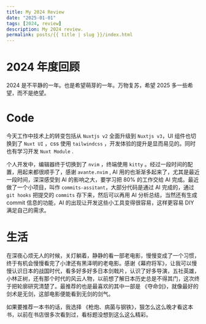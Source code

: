 ```yaml
---
title: My 2024 Review
date: "2025-01-01"
tags: [2024, review]
description: My 2024 review.
permalink: posts/{{ title | slug }}/index.html
---
```


# 2024 年度回顾

2024 是不平静的一年。也是希望萌芽的一年。万物复苏，希望 2025 多一些希望，而不是绝望。

# Code

今天工作中技术上的转变包括从 `Nuxtjs v2` 全面升级到 `Nuxtjs v3`，UI 组件也切换到了 `Nuxt UI` ，css 使用 `tailwindcss` ，开发体验的提升是显而易见的。同时也有学习开发 `Nuxt Module` .

个人开发中，编辑器终于切换到了 `nvim` ，终端使用 `kitty` 。经过一段时间的配置，用起来都很顺手了，感谢 `avante.nvim` , AI 用的也渐渐多起来了，尤其是最近一段时间，深深感受到 AI 的影响之大，要学习把 80% 的工作交给 AI 完成。最近做了一个小项目，叫作 `commits-assitant`，大部分代码是通过 AI 完成的，通过 `git hooks` 把提交的 `commits` 存下来，然后可以再用 AI 分析总结，当然还有生成 commit 信息的功能，AI 的出现让开发这些小工具变得很容易，这样更容易 DIY 满足自己的需求。

# 生活

在深夜心烦无人的时候，关灯躺着，静静的看一部老电影，慢慢变成了一个习惯，终于有机会慢慢看完了小津还有黑泽明的老电影。感谢《幕府将军》，让我可以慢慢认识日本的战国时代，看多好多好多日本剑戟片，认识了好多导演，五社英雄，小林正树，还有那个时代的风云人物，以前想了解日本历史总是不得其门，这次终于把轮廓研究清楚了。最推荐的也是最喜欢的其中一部是 《夺命剑》，就像最好的剑术是无剑，这部电影便能看到无剑的剑气。

如果要推荐一本书的话，我选择 《枪炮、病菌与钢铁》，狠怎么这么晚才看这本书，以前在书店很多次看到过，看标题没想到这么这么精彩。
